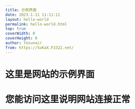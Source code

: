 ```yaml
---
title: 示例界面
date: 2023-1-11 11:11:11
layout: hello-world
permalink: hello-world.html
top: true
coverWidth: 0
coverHeight: 0
author: Yosunair
from: https://SuKaX.F3322.net/
---
```


#   这里是网站的示例界面      
#   您能访问这里说明网站连接正常      